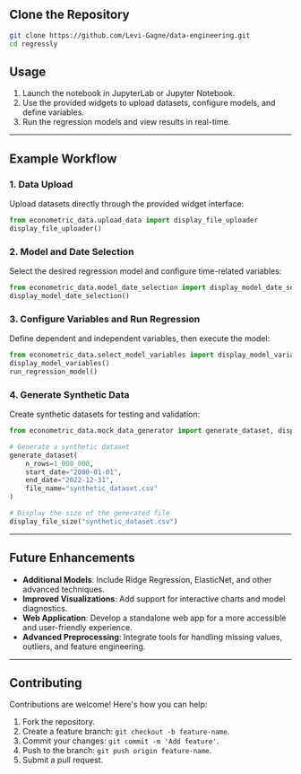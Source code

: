
## Clone the Repository

```bash
git clone https://github.com/Levi-Gagne/data-engineering.git
cd regressly
```

## Usage

1. Launch the notebook in JupyterLab or Jupyter Notebook.
2. Use the provided widgets to upload datasets, configure models, and define variables.
3. Run the regression models and view results in real-time.

---

## Example Workflow

### 1. Data Upload

Upload datasets directly through the provided widget interface:

```python
from econometric_data.upload_data import display_file_uploader
display_file_uploader()
```

### 2. Model and Date Selection

Select the desired regression model and configure time-related variables:

```python
from econometric_data.model_date_selection import display_model_date_selection
display_model_date_selection()
```

### 3. Configure Variables and Run Regression

Define dependent and independent variables, then execute the model:

```python
from econometric_data.select_model_variables import display_model_variables, run_regression_model
display_model_variables()
run_regression_model()
```

### 4. Generate Synthetic Data

Create synthetic datasets for testing and validation:

```python
from econometric_data.mock_data_generator import generate_dataset, display_file_size

# Generate a synthetic dataset
generate_dataset(
    n_rows=1_000_000,
    start_date="2000-01-01",
    end_date="2022-12-31",
    file_name="synthetic_dataset.csv"
)

# Display the size of the generated file
display_file_size("synthetic_dataset.csv")
```

---

## Future Enhancements

- **Additional Models**: Include Ridge Regression, ElasticNet, and other advanced techniques.
- **Improved Visualizations**: Add support for interactive charts and model diagnostics.
- **Web Application**: Develop a standalone web app for a more accessible and user-friendly experience.
- **Advanced Preprocessing**: Integrate tools for handling missing values, outliers, and feature engineering.

---

## Contributing

Contributions are welcome! Here's how you can help:

1. Fork the repository.
2. Create a feature branch: `git checkout -b feature-name`.
3. Commit your changes: `git commit -m 'Add feature'`.
4. Push to the branch: `git push origin feature-name`.
5. Submit a pull request.
